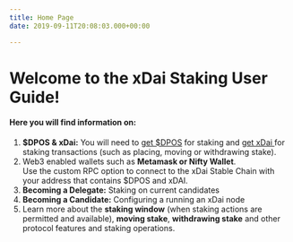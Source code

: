 ```yaml
---
title: Home Page
date: 2019-09-11T20:08:03.000+00:00

---
```

# Welcome to the xDai Staking User Guide! 

#### Here you will find information on:

1. **$DPOS & xDai:** You will need to [get $DPOS](/quickstart/get-dpos/) for staking and [get xDai ](/quickstart/get-xdai/)for staking transactions (such as placing, moving or withdrawing stake).
2. Web3 enabled wallets such as **Metamask or Nifty Wallet**.  
   Use the custom RPC option to connect to the xDai Stable Chain with your address that contains $DPOS and xDAI.
3. **Becoming a Delegate:** Staking on current candidates
4. **Becoming a Candidate:** Configuring a running an xDai node
5. Learn more about the **staking window** (when staking actions are permitted and available), **moving stake**, **withdrawing stake** and other protocol features and staking operations.